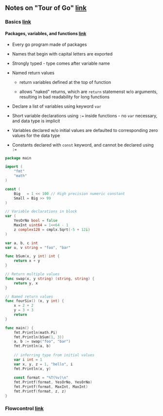 ## Notes on "Tour of Go" [link](https://tour.golang.org/list)

### Basics [link](https://tour.golang.org/basics)

#### Packages, variables, and functions [link](https://tour.golang.org/basics/1)

- Every go program made of packages

- Names that begin with capital letters are exported

- Strongly typed - type comes after variable name

- Named return values

  - return variables defined at the top of function

  - allows "naked" returns, which are `return` statemenst w/o arguments, resulting in bad readability for long functions

- Declare a list of variables using keyword `var`

- Short variable declarations using `:=` inside functions - no `var` necessary, and data type is implicit

- Variables declared w/o initial values are defaulted to corresponding zero values for the data type

- Constants declared with `const` keyword, and cannot be declared using `:=`

``` go
package main

import (
	"fmt"
	"math"
)

const (
	Big   = 1 << 100 // High precision numeric constant
	Small = Big >> 99
)

// Variable declarations in block
var (
	YesOrNo bool = false
	MaxInt uint64 = 1<<64 - 1
	z complex128 = cmplx.Sqrt(-5 + 12i)
)

var a, b, c int
var u, v string = "foo", "bar"

func bSum(x, y int) int {
	return x + y
}

// Return multiple values
func swap(x, y string) (string, string) {
	return y, x
}

// Named return values
func fourSix() (x, y int) {
	x = 2 + 2
	y = 3 + 3
	return
}

func main() {
	fmt.Println(math.Pi)
	fmt.Println(bSum(1, 3))
	a, b := swap("foo", "bar")
	fmt.Println(a, b)
	
	// inferring type from initial values
	var i int = 1
	var x, y, z = 1, "hello", i
	fmt.Println(x, y)
	
	const format = "%T(%v)\n"
	fmt.Printf(format, YesOrNo, YesOrNo)
	fmt.Printf(format, MaxInt, MaxInt)
	fmt.Printf(format, z, z)
}
```

### Flowcontrol [link](https://tour.golang.org/flowcontrol/1)
